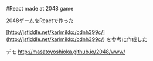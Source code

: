 #React made at 2048 game 

2048ゲームをReactで作った

[http://jsfiddle.net/karlmikko/cdnh399c/] (http://jsfiddle.net/karlmikko/cdnh399c/) を参考に作成した

デモ
http://masatoyoshioka.github.io/2048/www/

